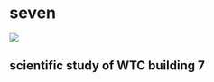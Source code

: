 seven
=====

![](https://github.com/nondejus/seven-trailer/blob/main/SEVEN_thumb-YT-1024_email_2.jpg)

## scientific study of WTC building 7


